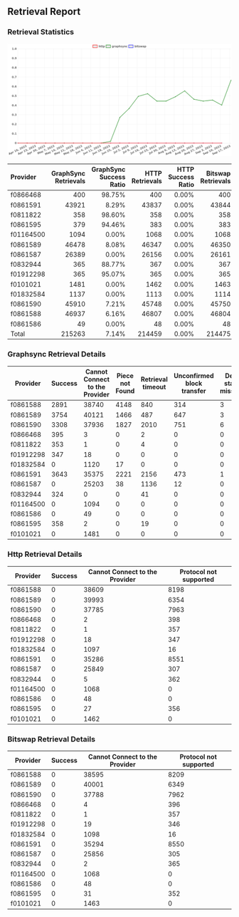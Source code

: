 ## Retrieval Report
### Retrieval Statistics
<img src="https://raw.githubusercontent.com/data-preservation-programs/filplus-checker-assets/main/filecoin-project/filecoin-plus-large-datasets/issues/260/1694997247159.png"/>

| Provider  | GraphSync Retrievals | GraphSync Success Ratio | HTTP Retrievals | HTTP Success Ratio | Bitswap Retrievals | Bitswap Success Ratio |
| :-------- | -------------------: | ----------------------: | --------------: | -----------------: | -----------------: | --------------------: |
| f0866468  |                  400 |                  98.75% |             400 |              0.00% |                400 |                 0.00% |
| f0861591  |                43921 |                   8.29% |           43837 |              0.00% |              43844 |                 0.00% |
| f0811822  |                  358 |                  98.60% |             358 |              0.00% |                358 |                 0.00% |
| f0861595  |                  379 |                  94.46% |             383 |              0.00% |                383 |                 0.00% |
| f01164500 |                 1094 |                   0.00% |            1068 |              0.00% |               1068 |                 0.00% |
| f0861589  |                46478 |                   8.08% |           46347 |              0.00% |              46350 |                 0.00% |
| f0861587  |                26389 |                   0.00% |           26156 |              0.00% |              26161 |                 0.00% |
| f0832944  |                  365 |                  88.77% |             367 |              0.00% |                367 |                 0.00% |
| f01912298 |                  365 |                  95.07% |             365 |              0.00% |                365 |                 0.00% |
| f0101021  |                 1481 |                   0.00% |            1462 |              0.00% |               1463 |                 0.00% |
| f01832584 |                 1137 |                   0.00% |            1113 |              0.00% |               1114 |                 0.00% |
| f0861590  |                45910 |                   7.21% |           45748 |              0.00% |              45750 |                 0.00% |
| f0861588  |                46937 |                   6.16% |           46807 |              0.00% |              46804 |                 0.00% |
| f0861586  |                   49 |                   0.00% |              48 |              0.00% |                 48 |                 0.00% |
| Total     |               215263 |                   7.14% |          214459 |              0.00% |             214475 |                 0.00% |

### Graphsync Retrieval Details
| Provider  | Success | Cannot Connect to the Provider | Piece not Found | Retrieval timeout | Unconfirmed block transfer | Deal state missing | Retrieval rejected |
| --------- | ------- | ------------------------------ | --------------- | ----------------- | -------------------------- | ------------------ | ------------------ |
| f0861588  | 2891    | 38740                          | 4148            | 840               | 314                        | 3                  | 1                  |
| f0861589  | 3754    | 40121                          | 1466            | 487               | 647                        | 3                  | 0                  |
| f0861590  | 3308    | 37936                          | 1827            | 2010              | 751                        | 6                  | 72                 |
| f0866468  | 395     | 3                              | 0               | 2                 | 0                          | 0                  | 0                  |
| f0811822  | 353     | 1                              | 0               | 4                 | 0                          | 0                  | 0                  |
| f01912298 | 347     | 18                             | 0               | 0                 | 0                          | 0                  | 0                  |
| f01832584 | 0       | 1120                           | 17              | 0                 | 0                          | 0                  | 0                  |
| f0861591  | 3643    | 35375                          | 2221            | 2156              | 473                        | 1                  | 52                 |
| f0861587  | 0       | 25203                          | 38              | 1136              | 12                         | 0                  | 0                  |
| f0832944  | 324     | 0                              | 0               | 41                | 0                          | 0                  | 0                  |
| f01164500 | 0       | 1094                           | 0               | 0                 | 0                          | 0                  | 0                  |
| f0861586  | 0       | 49                             | 0               | 0                 | 0                          | 0                  | 0                  |
| f0861595  | 358     | 2                              | 0               | 19                | 0                          | 0                  | 0                  |
| f0101021  | 0       | 1481                           | 0               | 0                 | 0                          | 0                  | 0                  |

### Http Retrieval Details
| Provider  | Success | Cannot Connect to the Provider | Protocol not supported |
| --------- | ------- | ------------------------------ | ---------------------- |
| f0861588  | 0       | 38609                          | 8198                   |
| f0861589  | 0       | 39993                          | 6354                   |
| f0861590  | 0       | 37785                          | 7963                   |
| f0866468  | 0       | 2                              | 398                    |
| f0811822  | 0       | 1                              | 357                    |
| f01912298 | 0       | 18                             | 347                    |
| f01832584 | 0       | 1097                           | 16                     |
| f0861591  | 0       | 35286                          | 8551                   |
| f0861587  | 0       | 25849                          | 307                    |
| f0832944  | 0       | 5                              | 362                    |
| f01164500 | 0       | 1068                           | 0                      |
| f0861586  | 0       | 48                             | 0                      |
| f0861595  | 0       | 27                             | 356                    |
| f0101021  | 0       | 1462                           | 0                      |

### Bitswap Retrieval Details
| Provider  | Success | Cannot Connect to the Provider | Protocol not supported |
| --------- | ------- | ------------------------------ | ---------------------- |
| f0861588  | 0       | 38595                          | 8209                   |
| f0861589  | 0       | 40001                          | 6349                   |
| f0861590  | 0       | 37788                          | 7962                   |
| f0866468  | 0       | 4                              | 396                    |
| f0811822  | 0       | 1                              | 357                    |
| f01912298 | 0       | 19                             | 346                    |
| f01832584 | 0       | 1098                           | 16                     |
| f0861591  | 0       | 35294                          | 8550                   |
| f0861587  | 0       | 25856                          | 305                    |
| f0832944  | 0       | 2                              | 365                    |
| f01164500 | 0       | 1068                           | 0                      |
| f0861586  | 0       | 48                             | 0                      |
| f0861595  | 0       | 31                             | 352                    |
| f0101021  | 0       | 1463                           | 0                      |
